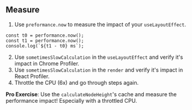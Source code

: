 ## Measure

1. Use `preformance.now` to measure the impact of your `useLayoutEffect`.

```
const t0 = performance.now();
const t1 = performance.now();
console.log(`${t1 - t0} ms`);
```

2. Use `sometimesSlowCalculation` in the `useLayoutEffect` and verify it's impact in Chrome Profiler.
3. Use `sometimesSlowCalculation` in the `render` and verify it's impact in React Profiler.
4. Throttle the CPU (6x) and go through steps again.

**Pro Exercise**: Use the `calculateNodeHeight`'s cache and measure the performance impact! Especially with a throttled CPU.
